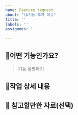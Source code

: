 ```yaml
---
name: Feature request
about: "\b기능 추가 이슈"
title: ''
labels: ''
assignees: ''

---
```


## :wrench:어떤 기능인가요?

> 기능 설명하기

## :memo:작업 상세 내용


## :mega: 참고할만한 자료(선택)

